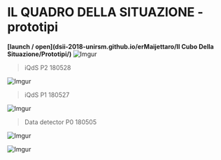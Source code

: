 # IL QUADRO DELLA SITUAZIONE - prototipi
**[launch / open](dsii-2018-unirsm.github.io/erMaijettaro/Il Cubo Della Situazione/Prototipi/)**
![Imgur](https://imgur.com/1jctNpZ.png)  
>iQdS P2 180528


![Imgur](https://imgur.com/sjqfeyY.png)  
>iQdS P1 180527

![Imgur](https://imgur.com/QDavqTQ.png)  
>Data detector P0 180505

![Imgur](https://imgur.com/n7qb2OG.png)  

![Imgur](https://imgur.com/hkHLB3f.jpg)  
